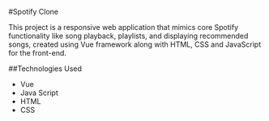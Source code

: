 #Spotify Clone

This project is a responsive web application that mimics core Spotify functionality like song playback, playlists, and displaying recommended songs, created using Vue framework along with HTML, CSS and JavaScript for the front-end.

##Technologies Used

- Vue
- Java Script
- HTML
- CSS


 
 

